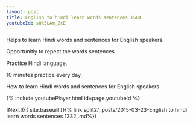 ```yaml
---
layout: post
title: English to hindi learn words sentences 1504 
youtubeId: sQk5LAm_ZcE
---
```

 
 
Helps to learn Hindi words and sentences for English speakers.

Opportunitiy to repeat the words sentences. 

Practice Hindi language. 
 
10 minutes practice every day. 
 
How to learn Hindi words and sentences for English speakers 
 
{% include youtubePlayer.html id=page.youtubeId %}
 
 
[Next]({{ site.baseurl }}{% link  split2/_posts/2015-03-23-English to hindi learn words sentences 1332 .md%})
 
